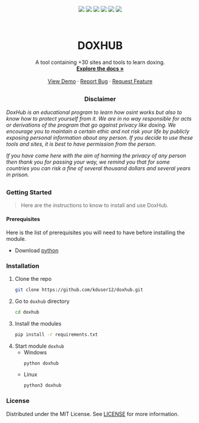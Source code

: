 <!-- Improved compatibility of back to top link: See: https://github.com/othneildrew/Best-README-Template/pull/73 -->
<a name="readme-top"></a>
<!--
*** Thanks for checking out the Best-README-Template. If you have a suggestion
*** that would make this better, please fork the repo and create a pull request
*** or simply open an issue with the tag "enhancement".
*** Don't forget to give the project a star!
*** Thanks again! Now go create something AMAZING! :D
-->

<!-- PROJECT SHIELDS -->
<!--
*** I'm using markdown "reference style" links for readability.
*** Reference links are enclosed in brackets [ ] instead of parentheses ( ).
*** See the bottom of this document for the declaration of the reference variables
*** for contributors-url, forks-url, etc. This is an optional, concise syntax you may use.
*** https://www.markdownguide.org/basic-syntax/#reference-style-links
-->
<p align="center">
  <img src="https://img.shields.io/github/contributors/KDUser12/DoxHub?style=for-the-badge">
  <img src="https://img.shields.io/github/forks/KDUser12/DoxHub?style=for-the-badge">
  <img src="https://img.shields.io/github/stars/KDUser12/DoxHub?style=for-the-badge">
  <img src="https://img.shields.io/github/issues/KDUser12/DoxHub?style=for-the-badge">
  <img src="https://img.shields.io/github/license/KDUser12/DoxHub?style=for-the-badge">
  <img src="https://img.shields.io/badge/Version-2.0b1-orange?style=for-the-badge">
</p>


<!-- PROJECT LOGO -->
<br />
<div align="center">


<h1 align="center">DOXHUB</h1>

  <p align="center">
    A tool containing +30 sites and tools to learn doxing.
    <br />
    <a href="https://github.com/kduser12/doxhub"><strong>Explore the docs »</strong></a>
    <br />
    <br />
    <a href="https://github.com/kduser12/doxhub">View Demo</a>
    ·
    <a href="https://github.com/kduser12/doxhub/issues">Report Bug</a>
    ·
    <a href="https://github.com/kduser12/doxhub/issues">Request Feature</a>
  </p>
</div>

##

<!-- DISCLAIMER -->
<h3><p align="center">Disclaimer</p></h3>
<p><i>DoxHub is an educational program to learn how osint works but also to know how to protect yourself from it. We are in no way responsible for acts or derivations of the program that go against privacy like doxing. We encourage you to maintain a certain ethic and not risk your life by publicly exposing personal information about any person. If you decide to use these tools and sites, it is best to have permission from the person.</p>

<p>If you have come here with the aim of harming the privacy of any person then thank you for passing your way, we remind you that for some countries you can risk a fine of several thousand dollars and several years in prison. </i></p>

##

<!-- GETTING STARTED -->
<h3><p>Getting Started</p></h3>

> Here are the instructions to know to install and use DoxHub.

<h4><p>Prerequisites</p></h4>

Here is the list of prerequisites you will need to have before installing the module.

- Download [python](https://www.python.org/downloads/release/python-3121/)
  

### Installation

1. Clone the repo
   ```sh
   git clone https://github.com/kduser12/doxhub.git
   ```
3. Go to `doxhub` directory
   ```sh
   cd doxhub
   ```
4. Install the modules
    ```sh
    pip install -r requirements.txt
    ```
5. Start module `doxhub`
   - Windows
       ```py
     python doxhub
      ```
   - Linux
       ```py
     python3 doxhub
      ```

<!-- LICENSE -->
<h3><p>License</p></h3>

Distributed under the MIT License. See [LICENSE](https://github.com/KDUser12/DoxHub/blob/master/LICENSE) for more information.

<!-- MARKDOWN LINKS & IMAGES -->
<!-- https://www.markdownguide.org/basic-syntax/#reference-style-links -->
[product-screenshot]: .github/mics/screenshot.png
[Next.js]: https://img.shields.io/badge/next.js-000000?style=for-the-badge&logo=nextdotjs&logoColor=white
[Next-url]: https://nextjs.org/
[React.js]: https://img.shields.io/badge/React-20232A?style=for-the-badge&logo=react&logoColor=61DAFB
[React-url]: https://reactjs.org/
[Vue.js]: https://img.shields.io/badge/Vue.js-35495E?style=for-the-badge&logo=vuedotjs&logoColor=4FC08D
[Vue-url]: https://vuejs.org/
[Angular.io]: https://img.shields.io/badge/Angular-DD0031?style=for-the-badge&logo=angular&logoColor=white
[Angular-url]: https://angular.io/
[Svelte.dev]: https://img.shields.io/badge/Svelte-4A4A55?style=for-the-badge&logo=svelte&logoColor=FF3E00
[Svelte-url]: https://svelte.dev/
[Laravel.com]: https://img.shields.io/badge/Laravel-FF2D20?style=for-the-badge&logo=laravel&logoColor=white
[Laravel-url]: https://laravel.com
[Bootstrap.com]: https://img.shields.io/badge/Bootstrap-563D7C?style=for-the-badge&logo=bootstrap&logoColor=white
[Bootstrap-url]: https://getbootstrap.com
[JQuery.com]: https://img.shields.io/badge/jQuery-0769AD?style=for-the-badge&logo=jquery&logoColor=white
[JQuery-url]: https://jquery.com 